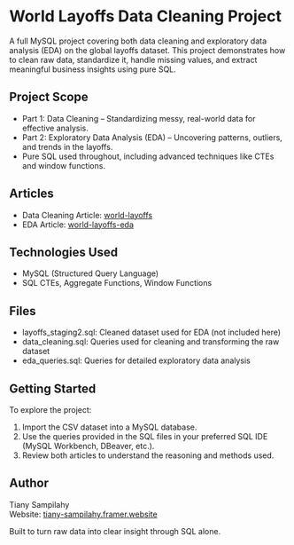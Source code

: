 # World Layoffs Data Cleaning Project

A full MySQL project covering both data cleaning and exploratory data analysis (EDA) on the global layoffs dataset. This project demonstrates how to clean raw data, standardize it, handle missing values, and extract meaningful business insights using pure SQL.

## Project Scope

- Part 1: Data Cleaning – Standardizing messy, real-world data for effective analysis.  
- Part 2: Exploratory Data Analysis (EDA) – Uncovering patterns, outliers, and trends in the layoffs.  
- Pure SQL used throughout, including advanced techniques like CTEs and window functions.

## Articles

- Data Cleaning Article: [world-layoffs](https://tiany-sampilahy.framer.website/blog/world-layoffs)  
- EDA Article: [world-layoffs-eda](https://tiany-sampilahy.framer.website/blog/world-layoffs-eda)

## Technologies Used

- MySQL (Structured Query Language)  
- SQL CTEs, Aggregate Functions, Window Functions  

## Files

- layoffs_staging2.sql: Cleaned dataset used for EDA (not included here)  
- data_cleaning.sql: Queries used for cleaning and transforming the raw dataset  
- eda_queries.sql: Queries for detailed exploratory data analysis  

## Getting Started

To explore the project:

1. Import the CSV dataset into a MySQL database.  
2. Use the queries provided in the SQL files in your preferred SQL IDE (MySQL Workbench, DBeaver, etc.).  
3. Review both articles to understand the reasoning and methods used.

## Author

Tiany Sampilahy  
Website: [tiany-sampilahy.framer.website](https://tiany-sampilahy.framer.website)

Built to turn raw data into clear insight through SQL alone.
